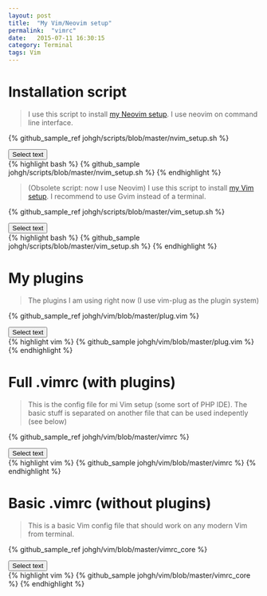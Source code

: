 ```yaml
---
layout: post
title:  "My Vim/Neovim setup"
permalink:  "vimrc"
date:   2015-07-11 16:30:15
category: Terminal
tags: Vim
---
```

# Installation script

> I use this script to install [my Neovim setup](https://github.com/johgh/vim). I use neovim on command line interface.

{% github_sample_ref johgh/scripts/blob/master/nvim_setup.sh  %}
<div> <button class="selectButton" data-id="#selectText3" type="button">Select text </button> </div>
<div id="selectText3">
{% highlight bash %}
{% github_sample johgh/scripts/blob/master/nvim_setup.sh %}
{% endhighlight %}
</div>


> (Obsolete script: now I use Neovim) I use this script to install [my Vim setup](https://github.com/johgh/vim). I recommend to use Gvim instead of a terminal.

{% github_sample_ref johgh/scripts/blob/master/vim_setup.sh  %}
<div> <button class="selectButton" data-id="#selectText3" type="button">Select text </button> </div>
<div id="selectText3">
{% highlight bash %}
{% github_sample johgh/scripts/blob/master/vim_setup.sh %}
{% endhighlight %}
</div>

# My plugins

> The plugins I am using right now (I use vim-plug as the plugin system)

<script src="{{ "/scripts/selecttext.js" | prepend: site.baseurl }}"></script>

{% github_sample_ref johgh/vim/blob/master/plug.vim %}

<div> <button class="selectButton" data-id="#selectText3" type="button">Select text </button> </div>
<div id="selectText3">
{% highlight vim %}
{% github_sample johgh/vim/blob/master/plug.vim %}
{% endhighlight %}
</div>

# Full .vimrc (with plugins)

> This is the config file for mi Vim setup (some sort of PHP IDE). The basic stuff is separated on another file that can be used indepently (see below)

{% github_sample_ref johgh/vim/blob/master/vimrc %}

<div> <button class="selectButton" data-id="#selectText2" type="button">Select text </button> </div>
<div id="selectText2">
{% highlight vim %}
{% github_sample johgh/vim/blob/master/vimrc %}
{% endhighlight %}
</div>


# Basic .vimrc (without plugins)

> This is a basic Vim config file that should work on any modern Vim from terminal.

<script src="{{ "/scripts/selecttext.js" | prepend: site.baseurl }}"></script>

{% github_sample_ref johgh/vim/blob/master/vimrc_core %}

<div> <button class="selectButton" data-id="#selectText1" type="button">Select text </button> </div>
<div id="selectText1">
{% highlight vim %}
{% github_sample johgh/vim/blob/master/vimrc_core %}
{% endhighlight %}
</div>





